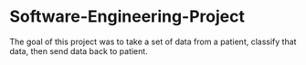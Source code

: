 # Software-Engineering-Project
The goal of this project was to take a set of data from a patient, classify that data, then send data back to patient. 
